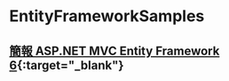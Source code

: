 # EntityFrameworkSamples

## [簡報 ASP.NET MVC Entity Framework 6](https://docs.google.com/presentation/d/17zWMpLtd7aTg2RMo3ZX6m8uWJaMpz28ZnsAq0IRQV1w/edit?usp=sharing){:target="_blank"}
